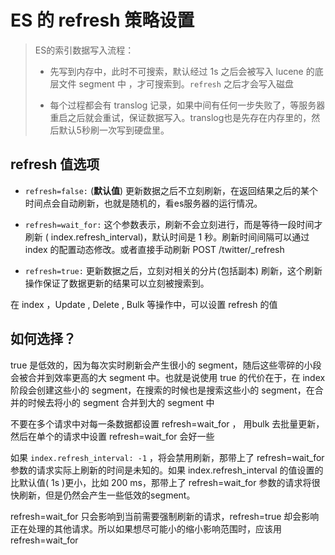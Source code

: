 # ES 的 refresh 策略设置

> ES的索引数据写入流程：
>
> * 先写到内存中，此时不可搜索，默认经过 1s 之后会被写入 lucene 的底层文件 segment 中 ，才可搜索到。`refresh` 之后才会写入磁盘
>
> * 每个过程都会有 translog 记录，如果中间有任何一步失败了，等服务器重启之后就会重试，保证数据写入。translog也是先存在内存里的，然后默认5秒刷一次写到硬盘里。



## refresh 值选项

* `refresh=false:` (**默认值**) 更新数据之后不立刻刷新，在返回结果之后的某个时间点会自动刷新，也就是随机的，看es服务器的运行情况。

* `refresh=wait_for:` 这个参数表示，刷新不会立刻进行，而是等待一段时间才刷新 ( index.refresh_interval)，默认时间是 1 秒。刷新时间间隔可以通过index 的配置动态修改。或者直接手动刷新 POST /twitter/_refresh
* `refresh=true:` 更新数据之后，立刻对相关的分片(包括副本) 刷新，这个刷新操作保证了数据更新的结果可以立刻被搜索到。

在 index ，Update , Delete , Bulk 等操作中，可以设置 refresh 的值

## 如何选择？

true 是低效的，因为每次实时刷新会产生很小的 segment，随后这些零碎的小段会被合并到效率更高的大 segment 中。也就是说使用 true 的代价在于，在 index 阶段会创建这些小的 segment，在搜索的时候也是搜索这些小的 segment，在合并的时候去将小的 segment 合并到大的 segment 中

不要在多个请求中对每一条数据都设置 refresh=wait_for ， 用bulk 去批量更新，然后在单个的请求中设置 refresh=wait_for 会好一些

如果 `index.refresh_interval: -1` ，将会禁用刷新，那带上了 refresh=wait_for 参数的请求实际上刷新的时间是未知的。如果 index.refresh_interval 的值设置的比默认值( 1s )更小，比如 200 ms，那带上了 refresh=wait_for 参数的请求将很快刷新，但是仍然会产生一些低效的segment。

refresh=wait_for 只会影响到当前需要强制刷新的请求，refresh=true 却会影响正在处理的其他请求。所以如果想尽可能小的缩小影响范围时，应该用 refresh=wait_for